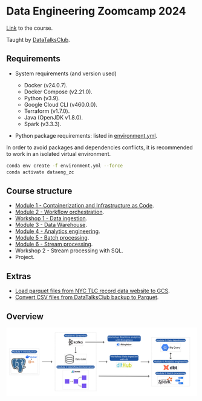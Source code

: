 # Data Engineering Zoomcamp 2024

[Link](https://github.com/DataTalksClub/data-engineering-zoomcamp) to the course.

Taught by [DataTalksClub](https://github.com/DataTalksClub).


## Requirements

* System requirements (and version used)
    + Docker (v24.0.7).
    + Docker Compose (v2.21.0).
    + Python (v3.9).
    + Google Cloud CLI (v460.0.0).
    + Terraform (v1.7.0).
    + Java (OpenJDK v1.8.0).
    + Spark (v3.3.3).

* Python package requirements: listed in [environment.yml](./environment.yml).

In order to avoid packages and dependencies conflicts, it is recommended to work in an isolated virtual environment.

```bash
conda env create -f environment.yml --force
conda activate dataeng_zc
```


## Course structure

* [Module 1 - Containerization and Infrastructure as Code](./01_containerization_and_iac/).
* [Module 2 - Workflow orchestration](./02_workflow_orchestration/).
* [Workshop 1 - Data ingestion](./workshop_data_ingestion/).
* [Module 3 - Data Warehouse](./03_data_warehouse/).
* [Module 4 - Analytics engineering](./04_analytics_engineering/).
* [Module 5 - Batch processing](./05_batch_processing/).
* [Module 6 - Stream processing](./06_stream_processing/).
* Workshop 2 - Stream processing with SQL.
* Project.


## Extras

* [Load parquet files from NYC TLC record data website to GCS](./extras/load_parquet_files_from_web_to_gcs/).
* [Convert CSV files from DataTalksClub backup to Parquet](./extras/convert_csv_to_parquet/).



## Overview

<img src="./images/overview_diagram.jpg" alt="overview diagram">
